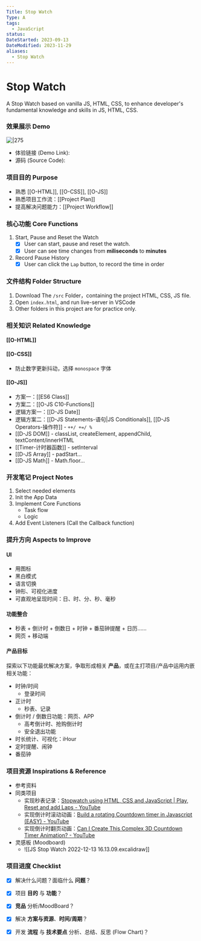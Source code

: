 ```yaml
---
Title: Stop Watch
Type: A
tags:
  - JavaScript
status: 
DateStarted: 2023-09-13
DateModified: 2023-11-29
aliases:
  - Stop Watch
---
```

# Stop Watch
A Stop Watch based on vanilla JS, HTML, CSS, to enhance developer's fundamental knowledge and skills in JS, HTML, CSS.
### 效果展示 Demo
![|275](https://cdn.nlark.com/yuque/0/2022/gif/29677165/1671015466596-c8c189fd-1b12-41a1-9d3d-057c103629b7.gif)

- 体验链接 (Demo Link):
- 源码 (Source Code):  

### 项目目的 Purpose
- 熟悉 [[O-HTML]], [[O-CSS]], [[O-JS]]
- 熟悉项目工作流：[[Project Plan]]
- 提高解决问题能力：[[Project Workflow]]

### 核心功能 Core Functions

1. Start, Pause and Reset the Watch
	- [x] User can start, pause and reset the watch.
	- [x] User can see time changes from **miliseconds** to **minutes**
2. Record Pause History
	- [x] User can click the `Lap` button, to record the time in order

### 文件结构 Folder Structure
1. Download The `/src` Folder，containing the project HTML, CSS, JS file.
2. Open `index.html`, and run live-server in VSCode
3. Other folders in this project are for practice only.

### 相关知识 Related Knowledge
#### [[O-HTML]]
#### [[O-CSS]]
- 防止数字更新抖动，选择 `monospace` 字体
#### [[O-JS]]
- 方案一：[[ES6 Class]]
- 方案二：[[O-JS C10-Functions]]
- 逻辑方案一：[[D-JS Date]]
- 逻辑方案二：[[D-JS Statements-语句|JS Conditionals]], [[D-JS Operators-操作符]] - `++/ +=/ %`
- [[D-JS DOM]] - classList, createElement, appendChild, textContent/innerHTML
- [[Timer-计时器函数]] - setInterval
- [[D-JS Array]] - padStart...
- [[D-JS Math]] - Math.floor...

### 开发笔记 Project Notes
1. Select needed elements
2. Init the App Data
3. Implement Core Functions
	- Task flow
	- Logic
4. Add Event Listeners (Call the Callback function)

### 提升方向 Aspects to Improve
#### UI
- 用图标
- 黑白模式
- 语言切换
- 钟形、可视化进度
- 可直观地呈现时间：日、时、分、秒、毫秒
#### 功能整合
- 秒表 + 倒计时 + 倒数日 + 时钟 + 番茄钟提醒 + 日历……
- 网页 + 移动端
#### 产品目标
探索以下功能最优解决方案，争取形成相关 **产品**，或在主打项目/产品中运用内嵌相关功能：
- 时钟/时间
  - 登录时间
- 正计时
  - 秒表、记录
- 倒计时 / 倒数日功能：网页、APP
  - 高考倒计时、抢购倒计时
  - 安全退出功能
- 时长统计、可视化：iHour
- 定时提醒、闹钟
- 番茄钟

### 项目资源 Inspirations & Reference
- 参考资料
- 同类项目
	 - 实现秒表记录：[Stopwatch using HTML, CSS and JavaScript | Play, Reset and add Laps - YouTube](https://www.youtube.com/watch?v=2TLjO0MlBLg)  
	- 实现倒计时滚动动画：[Build a rotating Countdown timer in Javascript (EASY) - YouTube](https://www.youtube.com/watch?v=VqToCBmqq6w&list=PLWzGaZzzTKsewuFLazXSDDZa9wbEkBoay)  
	- 实现倒计时翻页动画：[Can I Create This Complex 3D Countdown Timer Animation? - YouTube](https://www.youtube.com/watch?v=p_6IuhmBsfc)
- 灵感板 (Moodboard)
	- ![[JS Stop Watch 2022-12-13 16.13.09.excalidraw]]
### 项目进度 Checklist
- [x] 解决什么问题？面临什么 **问题**？
- [x] 项目 **目的** 与 **功能**？
- [x] **竞品** 分析/MoodBoard？
- [x] 解决 **方案与资源**、**时间/周期**？
- [x] 开发 **流程** 与 **技术要点** 分析、总结、反思 (Flow Chart)？




